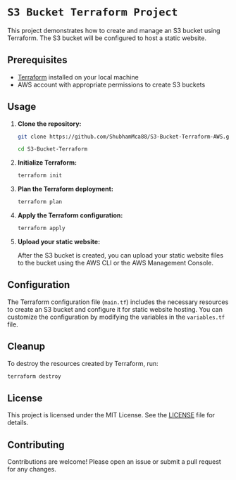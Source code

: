 # `S3 Bucket Terraform Project`

This project demonstrates how to create and manage an S3 bucket using Terraform. The S3 bucket will be configured to host a static website.

## Prerequisites

- [Terraform](https://www.terraform.io/downloads.html) installed on your local machine
- AWS account with appropriate permissions to create S3 buckets

## Usage

1. **Clone the repository:**

    ```sh
    git clone https://github.com/ShubhamMca88/S3-Bucket-Terraform-AWS.git
    
    cd S3-Bucket-Terraform
    ```

2. **Initialize Terraform:**

    ```sh
    terraform init
    ```

3. **Plan the Terraform deployment:**

    ```sh
    terraform plan
    ```

4. **Apply the Terraform configuration:**

    ```sh
    terraform apply
    ```

5. **Upload your static website:**

    After the S3 bucket is created, you can upload your static website files to the bucket using the AWS CLI or the AWS Management Console.

## Configuration

The Terraform configuration file (`main.tf`) includes the necessary resources to create an S3 bucket and configure it for static website hosting. You can customize the configuration by modifying the variables in the `variables.tf` file.

## Cleanup

To destroy the resources created by Terraform, run:

```sh
terraform destroy
```

## License

This project is licensed under the MIT License. See the [LICENSE](LICENSE) file for details.

## Contributing

Contributions are welcome! Please open an issue or submit a pull request for any changes.

